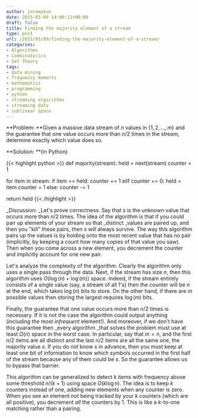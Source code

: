 ```yaml
---
author: jeremykun
date: 2015-03-09 14:00:11+00:00
draft: false
title: Finding the majority element of a stream
type: post
url: /2015/03/09/finding-the-majority-element-of-a-stream/
categories:
- Algorithms
- Combinatorics
- Set Theory
tags:
- data mining
- frequency moments
- mathematics
- programming
- python
- streaming algorithms
- streaming data
- sublinear space
---
```


**Problem: **Given a massive data stream of $n$ values in $\{ 1, 2, \dots, m \}$ and the guarantee that one value occurs more than $n/2$ times in the stream, determine exactly which value does so.

**Solution: **(in Python)

{{< highlight python >}}
def majority(stream):
   held = next(stream)
   counter = 1

   for item in stream:
      if item == held:
         counter += 1
      elif counter == 0:
         held = item
         counter = 1
      else:
         counter -= 1

   return held
{{< /highlight >}}

_Discussion: _Let's prove correctness. Say that $s$ is the unknown value that occurs more than $n/2$ times. The idea of the algorithm is that if you could pair up elements of your stream so that _distinct _values are paired up, and then you "kill" these pairs, then $s$ will always survive. The way this algorithm pairs up the values is by holding onto the most recent value that has no pair (implicitly, by keeping a count how many copies of that value you saw). Then when you come across a new element, you decrement the counter and implicitly account for one new pair.

Let's analyze the complexity of the algorithm. Clearly the algorithm only uses a single pass through the data. Next, if the stream has size $n$, then this algorithm uses $O(\log(n) + \log(m))$ space. Indeed, if the stream entirely consists of a single value (say, a stream of all 1's) then the counter will be $n$ at the end, which takes $\log(n)$ bits to store. On the other hand, if there are $m$ possible values then storing the largest requires $\log(m)$ bits.

Finally, the guarantee that one value occurs more than $n/2$ times is necessary. If it is not the case the algorithm could output anything (including the most _infrequent_ element!). And moreover, if we don't have this guarantee then _every algorithm _that solves the problem must use at least $\Omega(n)$ space in the worst case. In particular, say that $m=n$, and the first $n/2$ items are all distinct and the last $n/2$ items are all the same one, the majority value $s$. If you do not know $s$ in advance, then you must keep at least one bit of information to know which symbols occurred in the first half of the stream because any of them could be $s$. So the guarantee allows us to bypass that barrier.

This algorithm can be generalized to detect $k$ items with frequency above some threshold $n/(k+1)$ using space $O(k \log n)$. The idea is to keep $k$ counters instead of one, adding new elements when any counter is zero. When you see an element not being tracked by your $k$ counters (which are all positive), you decrement _all_ the counters by 1. This is like a $k$-to-one matching rather than a pairing.
